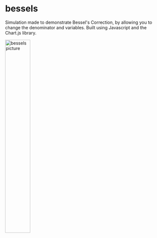 # bessels

Simulation made to demonstrate Bessel's Correction, by allowing you to change the denominator and variables. Built using Javascript and the Chart.js library. 

<img width="40%" alt="bessels picture" src="https://user-images.githubusercontent.com/45515570/150708056-95dc7ee2-b54d-47f0-9dcd-ad668e04197d.png">
